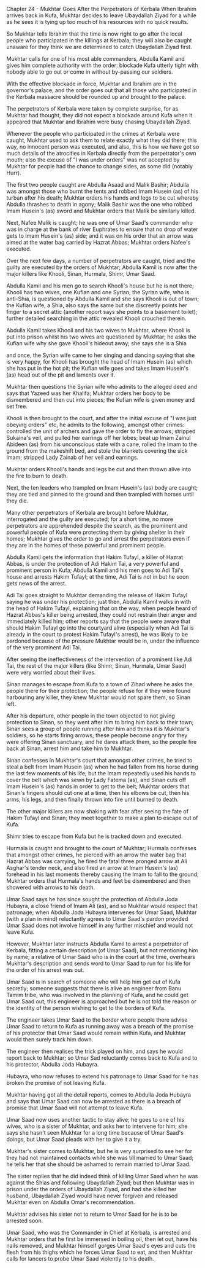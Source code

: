 


Chapter 24 - Mukhtar Goes After the Perpetrators of Kerbala
When Ibrahim arrives back in Kufa, Mukhtar decides to leave Ubaydallah
Ziyad for a while as he sees it is tying up too much of his resources
with no quick results.

So Mukhtar tells Ibrahim that the time is now right to go after the
local people who participated in the killings at Kerbala; they will also
be caught unaware for they think we are determined to catch Ubaydallah
Ziyad first.

Mukhtar calls for one of his most able commanders, Abdulla Kamil and
gives him complete authority with the order: blockade Kufa utterly tight
with nobody able to go out or come in without by-passing our soldiers.

With the effective blockade in force, Mukhtar and Ibrahim are in the
governor's palace, and the order goes out that all those who
participated in the Kerbala massacre should be rounded up and brought to
the palace.

The perpetrators of Kerbala were taken by complete surprise, for as
Mukhtar had thought, they did not expect a blockade around Kufa when it
appeared that Mukhtar and Ibrahim were busy chasing Ubaydallah Ziyad.

Whenever the people who participated in the crimes at Kerbala were
caught, Mukhtar used to ask them to relate exactly what they did there;
this way, no innocent person was executed, and also, this is how we have
got so much details of the atrocities in Kerbala directly from the
perpetrator's own mouth; also the excuse of "I was under orders" was not
accepted by Mukhtar for people had the chance to change sides, as some
did (notably Hurr).

The first two people caught are Abdulla Asaad and Malik Bashir; Abdulla
was amongst those who burnt the tents and robbed Imam Husein (as) of his
turban after his death; Mukhtar orders his hands and legs to be cut
whereby Abdulla thrashes to death in agony; Malik Bashir was the one who
robbed Imam Husein's (as) sword and Mukhtar orders that Malik be
similarly killed.

Next, Nafee Malik is caught; he was one of Umar Saad's commander who was
in charge at the bank of river Euphrates to ensure that no drop of water
gets to Imam Husein's (as) side; and it was on his order that an arrow
was aimed at the water bag carried by Hazrat Abbas; Mukhtar orders
Nafee's executed.

Over the next few days, a number of perpetrators are caught, tried and
the guilty are executed by the orders of Mukhtar; Abdulla Kamil is now
after the major killers like Khooli, Sinan, Hurmala, Shimr, Umar Saad.

Abdulla Kamil and his men go to search Khooli's house but he is not
there; Khooli has two wives, one Kufian and one Syrian; the Syrian wife,
who is anti-Shia, is questioned by Abdulla Kamil and she says Khooli is
out of town; the Kufian wife, a Shia, also says the same but she
discreetly points her finger to a secret attic (another report says she
points to a basement toilet); further detailed searching in the attic
revealed Khooli crouched therein.

Abdulla Kamil takes Khooli and his two wives to Mukhtar, where Khooli is
put into prison whilst his two wives are questioned by Mukhtar; he asks
the Kufian wife why she gave Khooli's hideout away; she says she is a
Shia

and once, the Syrian wife came to her singing and dancing saying that
she is very happy, for Khooli has brought the head of Imam Husein (as)
which she has put in the hot pit; the Kufian wife goes and takes Imam
Husein's (as) head out of the pit and laments over it.

Mukhtar then questions the Syrian wife who admits to the alleged deed
and says that Yazeed was her Khalifa; Mukhtar orders her body to be
dismembered and then cut into pieces; the Kufian wife is given money and
set free.

Khooli is then brought to the court, and after the initial excuse of "I
was just obeying orders" etc, he admits to the following, amongst other
crimes: controlled the unit of archers and gave the order to fly the
arrows; stripped Sukaina's veil, and pulled her earrings off her lobes;
beat up Imam Zainul Abideen (as) from his unconscious state with a cane,
rolled the Imam to the ground from the makeshift bed, and stole the
blankets covering the sick Imam; stripped Lady Zainab of her veil and
earrings.

Mukhtar orders Khooli's hands and legs be cut and then thrown alive into
the fire to burn to death.

Next, the ten leaders who trampled on Imam Husein's (as) body are
caught; they are tied and pinned to the ground and then trampled with
horses until they die.

Many other perpetrators of Kerbala are brought before Mukhtar,
interrogated and the guilty are executed; for a short time, no more
perpetrators are apprehended despite the search, as the prominent and
powerful people of Kufa were protecting them by giving shelter in their
homes; Mukhtar gives the order to go and arrest the perpetrators even if
they are in the homes of these powerful and prominent people.

Abdulla Kamil gets the information that Hakim Tufayl, a killer of Hazrat
Abbas, is under the protection of Adi Hakim Tai, a very powerful and
prominent person in Kufa; Abdulla Kamil and his men goes to Adi Tai's
house and arrests Hakim Tufayl; at the time, Adi Tai is not in but he
soon gets news of the arrest.

Adi Tai goes straight to Mukhtar demanding the release of Hakim Tufayl
saying he was under his protection; just then, Abdulla Kamil walks in
with the head of Hakim Tufayl, explaining that on the way, when people
heard of Hazrat Abbas's killer being arrested, they could not restrain
their anger and immediately killed him; other reports say that the
people were aware that should Hakim Tufayl go into the courtyard alive
(especially when Adi Tai is already in the court to protest Hakim
Tufayl's arrest), he was likely to be pardoned because of the pressure
Mukhtar would be in, under the influence of the very prominent Adi Tai.

After seeing the ineffectiveness of the intervention of a prominent like
Adi Tai, the rest of the major killers (like Shimr, Sinan, Hurmala, Umar
Saad) were very worried about their lives.

Sinan manages to escape from Kufa to a town of Zihad where he asks the
people there for their protection; the people refuse for if they were
found harbouring any killer, they knew Mukhtar would not spare them, so
Sinan left.

After his departure, other people in the town objected to not giving
protection to Sinan, so they went after him to bring him back to their
town; Sinan sees a group of people running after him and thinks it is
Mukhtar's soldiers, so he starts firing arrows; these people become
angry for they were offering Sinan sanctuary, and he dares attack them,
so the people fire back at Sinan, arrest him and take him to Mukhtar.

Sinan confesses in Mukhtar's court that amongst other crimes, he tried
to steal a belt from Imam Husein (as) when he had fallen from his horse
during the last few moments of his life; but the Imam repeatedly used
his hands to cover the belt which was sewn by Lady Fatema (as), and
Sinan cuts off Imam Husein's (as) hands in order to get to the belt;
Mukhtar orders that Sinan's fingers should cut one at a time, then his
elbows be cut, then his arms, his legs, and then finally thrown into
fire until burned to death.

The other major killers are now shaking with fear after seeing the fate
of Hakim Tufayl and Sinan; they meet together to make a plan to escape
out of Kufa.

Shimr tries to escape from Kufa but he is tracked down and executed.

Hurmala is caught and brought to the court of Mukhtar; Hurmala confesses
that amongst other crimes, he pierced with an arrow the water bag that
Hazrat Abbas was carrying, he fired the fatal three pronged arrow at Ali
Asghar's tender neck, and also fired an arrow at Imam Husein's (as)
forehead in his last moments thereby causing the Imam to fall to the
ground; Mukhtar orders that Hurmala's hands and feet be dismembered and
then showered with arrows to his death.

Umar Saad says he has since sought the protection of Abdulla Joda
Hubayra, a close friend of Imam Ali (as), and so Mukhtar would respect
that patronage; when Abdulla Joda Hubayra intervenes for Umar Saad,
Mukhtar (with a plan in mind) reluctantly agrees to Umar Saad's pardon
provided Umar Saad does not involve himself in any further mischief and
would not leave Kufa.

However, Mukhtar later instructs Abdulla Kamil to arrest a perpetrator
of Kerbala, fitting a certain description (of Umar Saad), but not
mentioning him by name; a relative of Umar Saad who is in the court at
the time, overhears Mukhtar's description and sends word to Umar Saad to
run for his life for the order of his arrest was out.

Umar Saad is in search of someone who will help him get out of Kufa
secretly; someone suggests that there is alive an engineer from Banu
Tamim tribe, who was involved in the planning of Kufa, and he could get
Umar Saad out; this engineer is approached but he is not told the reason
or the identity of the person wishing to get to the borders of Kufa.

The engineer takes Umar Saad to the border where people there advise
Umar Saad to return to Kufa as running away was a breach of the promise
of his protector that Umar Saad would remain within Kufa, and Mukhtar
would then surely track him down.

The engineer then realises the trick played on him, and says he would
report back to Mukhtar; so Umar Sad reluctantly comes back to Kufa and
to his protector, Abdulla Joda Hubayra.

Hubayra, who now refuses to extend his patronage to Umar Saad for he has
broken the promise of not leaving Kufa.

Mukhtar having got all the detail reports, comes to Abdulla Joda Hubayra
and says that Umar Saad can now be arrested as there is a breach of
promise that Umar Saad will not attempt to leave Kufa.

Umar Saad now uses another tactic to stay alive; he goes to one of his
wives, who is a sister of Mukhtar, and asks her to intervene for him;
she says she hasn't seen Mukhtar for a long time because of Umar Saad's
doings, but Umar Saad pleads with her to give it a try.

Mukhtar's sister comes to Mukhtar, but he is very surprised to see her
for they had not maintained contacts while she was till married to Umar
Saad; he tells her that she should be ashamed to remain married to Umar
Saad.

The sister replies that he did indeed think of killing Umar Saad when he
was against the Shias and following Ubaydallah Ziyad; but then Mukhtar
was in prison under the orders of Ubaydallah Ziyad, and had she killed
her husband, Ubaydallah Ziyad would have never forgiven and released
Mukhtar even on Abdulla Omar's recommendation.

Mukhtar advises his sister not to return to Umar Saad for he is to be
arrested soon.

Umar Saad, who was the Commander in Chief at Kerbala, is arrested and
Mukhtar orders that he first be immersed in boiling oil, then let out,
have his nails removed, and Mukhtar himself gorges Umar Saad's eyes and
cuts the flesh from his thighs which he forces Umar Saad to eat, and
then Mukhtar calls for lancers to probe Umar Saad violently to his
death.


